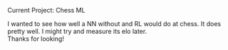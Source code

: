 Current Project: Chess ML

I wanted to see how well a NN without and RL would do at chess.  It does pretty well.  I might try and measure its elo later.  
Thanks for looking!



